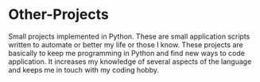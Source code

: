 # Other-Projects
Small projects implemented in Python. These are small application scripts written to automate or better my life or those I know. 
These projects are basically to keep me programming in Python and find new ways to code application. It increases my knowledge of several aspects of the language and keeps me in touch with my coding hobby. 
